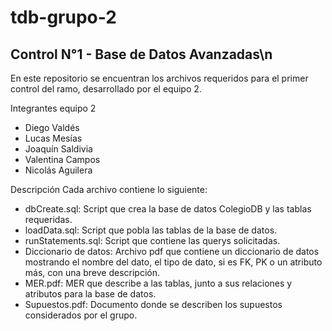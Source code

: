 # tdb-grupo-2
## Control N°1 - Base de Datos Avanzadas\n
En este repositorio se encuentran los archivos requeridos para el primer control del ramo, desarrollado por el equipo 2.

Integrantes equipo 2
* Diego Valdés
* Lucas Mesías
* Joaquín Saldivia
* Valentina Campos
* Nicolás Aguilera

Descripción
Cada archivo contiene lo siguiente:
* dbCreate.sql: Script que crea la base de datos ColegioDB y las tablas requeridas.
* loadData.sql: Script que pobla las tablas de la base de datos.
* runStatements.sql: Script que contiene las querys solicitadas.
* Diccionario de datos: Archivo pdf que contiene un diccionario de datos mostrando el nombre del dato, el tipo de dato, si es FK, PK o un atributo más, con una breve descripción.
* MER.pdf: MER que describe a las tablas, junto a sus relaciones y atributos para la base de datos.
* Supuestos.pdf: Documento donde se describen los supuestos considerados por el grupo.
